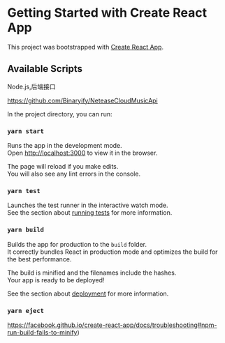 # Getting Started with Create React App

This project was bootstrapped with [Create React App](https://github.com/facebook/create-react-app).

## Available Scripts

Node.js,后端接口

https://github.com/Binaryify/NeteaseCloudMusicApi



In the project directory, you can run:

### `yarn start`

Runs the app in the development mode.\
Open [http://localhost:3000](http://localhost:3000) to view it in the browser.

The page will reload if you make edits.\
You will also see any lint errors in the console.

### `yarn test`

Launches the test runner in the interactive watch mode.\
See the section about [running tests](https://facebook.github.io/create-react-app/docs/running-tests) for more information.

### `yarn build`

Builds the app for production to the `build` folder.\
It correctly bundles React in production mode and optimizes the build for the best performance.

The build is minified and the filenames include the hashes.\
Your app is ready to be deployed!

See the section about [deployment](https://facebook.github.io/create-react-app/docs/deployment) for more information.

### `yarn eject`

https://facebook.github.io/create-react-app/docs/troubleshooting#npm-run-build-fails-to-minify)

### 